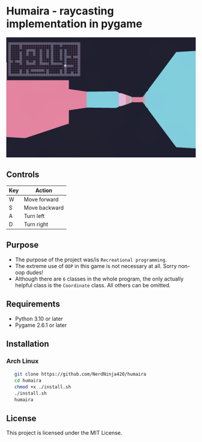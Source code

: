 # Humaira - raycasting implementation in pygame

![Screenshot](./assets/humaira.png)

## Controls

| Key | Action        |
| --- | ------------- |
| W   | Move forward  |
| S   | Move backward |
| A   | Turn left     |
| D   | Turn right    |

## Purpose

- The purpose of the project was/is `Recreational programming`.
- The extreme use of `OOP` in this game is not necessary at all. Sorry non-oop dudes!
- Although there are `6` classes in the whole program, the only actually helpful class is the
  `Coordinate` class. All others can be omitted.

## Requirements

- Python 3.10 or later
- Pygame 2.6.1 or later

## Installation

### Arch Linux

```sh
   git clone https://github.com/NerdNinja420/humaira
   cd humaira
   chmod +x ./install.sh
   ./install.sh
   humaira
```

## License

This project is licensed under the MIT License.

